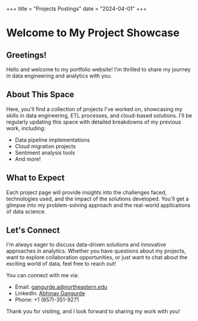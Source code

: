 +++
title = "Projects Postings"
date = "2024-04-01"
+++

# Welcome to My Project Showcase

## Greetings!

Hello and welcome to my portfolio website! I'm thrilled to share my journey in data engineering and analytics with you.

<!--more-->

## About This Space

Here, you'll find a collection of projects I've worked on, showcasing my skills in data engineering, ETL processes, and cloud-based solutions. I'll be regularly updating this space with detailed breakdowns of my previous work, including:

- Data pipeline implementations
- Cloud migration projects
- Sentiment analysis tools
- And more!

## What to Expect

Each project page will provide insights into the challenges faced, technologies used, and the impact of the solutions developed. You'll get a glimpse into my problem-solving approach and the real-world applications of data science.

## Let's Connect

I'm always eager to discuss data-driven solutions and innovative approaches in analytics. Whether you have questions about my projects, want to explore collaboration opportunities, or just want to chat about the exciting world of data, feel free to reach out!

You can connect with me via:
- Email: gangurde.a@northeastern.edu
- LinkedIn: [Abhinav Gangurde](https://linkedin.com/in/abhinav-gangurde)
- Phone: +1 (857)-351-9271

Thank you for visiting, and I look forward to sharing my work with you!
